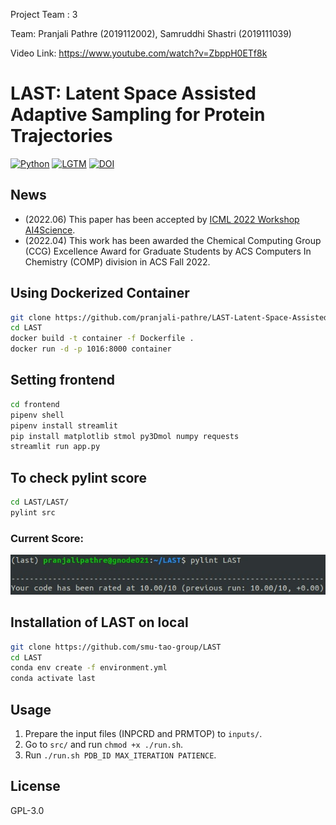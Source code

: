 Project Team : 3

Team: Pranjali Pathre (2019112002), Samruddhi Shastri (2019111039)

Video Link: https://www.youtube.com/watch?v=ZbppH0ETf8k

# LAST: Latent Space Assisted Adaptive Sampling for Protein Trajectories
[![Python](https://img.shields.io/badge/Python-3.7+-blue.svg)](https://www.python.org)
[![LGTM](https://img.shields.io/lgtm/grade/python/github/smu-tao-group/ADMET_XGBoost.svg?style=square)](https://lgtm.com/projects/g/HTian1997/getarticle)
[![DOI](http://img.shields.io/badge/DOI-arXiv:2204.13040-B31B1B.svg)](https://arxiv.org/abs/2204.13040)


## News

- (2022.06) This paper has been accepted by [ICML 2022 Workshop AI4Science](http://www.ai4science.net/icml22/).
- (2022.04) This work has been awarded the Chemical Computing Group (CCG) Excellence Award for Graduate Students by ACS Computers In Chemistry (COMP) division in ACS Fall 2022.

## Using Dockerized Container
```bash
git clone https://github.com/pranjali-pathre/LAST-Latent-Space-Assisted-Adpative-Sampling.git
cd LAST
docker build -t container -f Dockerfile .
docker run -d -p 1016:8000 container
```
## Setting frontend
```bash
cd frontend
pipenv shell
pipenv install streamlit
pip install matplotlib stmol py3Dmol numpy requests
streamlit run app.py
```

## To check pylint score
```bash
cd LAST/LAST/
pylint src
```
### Current Score:
<p>
    <img src="LAST/score.jpeg" />
</p>

## Installation of LAST on local

```bash
git clone https://github.com/smu-tao-group/LAST
cd LAST
conda env create -f environment.yml
conda activate last
```

## Usage

1. Prepare the input files (INPCRD and PRMTOP) to `inputs/`.
2. Go to `src/` and run `chmod +x ./run.sh`.
3. Run `./run.sh PDB_ID MAX_ITERATION PATIENCE`.

## License

GPL-3.0
